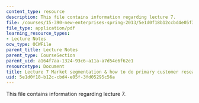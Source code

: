 ```yaml
---
content_type: resource
description: This file contains information regarding lecture 7.
file: /courses/15-390-new-enterprises-spring-2013/5e1d0f18b12ccbd4e05f3fd05295c56a_MIT15_390S13_lec07.pdf
file_type: application/pdf
learning_resource_types:
- Lecture Notes
ocw_type: OCWFile
parent_title: Lecture Notes
parent_type: CourseSection
parent_uid: a164f7aa-1324-93c6-a11a-a7d54e6f62e1
resourcetype: Document
title: Lecture 7 Market segmentation & how to do primary customer research
uid: 5e1d0f18-b12c-cbd4-e05f-3fd05295c56a
---
```

This file contains information regarding lecture 7.
